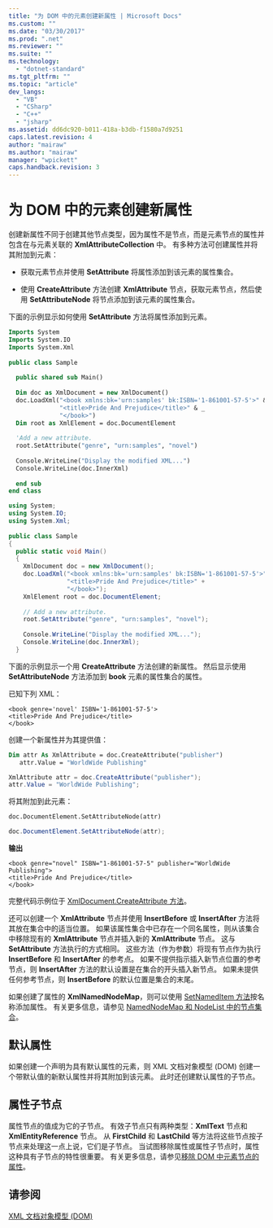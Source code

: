 ```yaml
---
title: "为 DOM 中的元素创建新属性 | Microsoft Docs"
ms.custom: ""
ms.date: "03/30/2017"
ms.prod: ".net"
ms.reviewer: ""
ms.suite: ""
ms.technology: 
  - "dotnet-standard"
ms.tgt_pltfrm: ""
ms.topic: "article"
dev_langs: 
  - "VB"
  - "CSharp"
  - "C++"
  - "jsharp"
ms.assetid: dd6dc920-b011-418a-b3db-f1580a7d9251
caps.latest.revision: 4
author: "mairaw"
ms.author: "mairaw"
manager: "wpickett"
caps.handback.revision: 3
---
```

# 为 DOM 中的元素创建新属性
创建新属性不同于创建其他节点类型，因为属性不是节点，而是元素节点的属性并包含在与元素关联的 **XmlAttributeCollection** 中。  有多种方法可创建属性并将其附加到元素：  
  
-   获取元素节点并使用 **SetAttribute** 将属性添加到该元素的属性集合。  
  
-   使用 **CreateAttribute** 方法创建 **XmlAttribute** 节点，获取元素节点，然后使用 **SetAttributeNode** 将节点添加到该元素的属性集合。  
  
 下面的示例显示如何使用 **SetAttribute** 方法将属性添加到元素。  
  
```vb  
Imports System  
Imports System.IO  
Imports System.Xml  
  
public class Sample  
  
  public shared sub Main()  
  
  Dim doc as XmlDocument = new XmlDocument()  
  doc.LoadXml("<book xmlns:bk='urn:samples' bk:ISBN='1-861001-57-5'>" & _  
              "<title>Pride And Prejudice</title>" & _  
              "</book>")  
  Dim root as XmlElement = doc.DocumentElement  
  
  'Add a new attribute.  
  root.SetAttribute("genre", "urn:samples", "novel")  
  
  Console.WriteLine("Display the modified XML...")  
  Console.WriteLine(doc.InnerXml)  
  
  end sub  
end class  
```  
  
```csharp  
using System;  
using System.IO;  
using System.Xml;  
  
public class Sample  
{  
  public static void Main()  
  {  
    XmlDocument doc = new XmlDocument();  
    doc.LoadXml("<book xmlns:bk='urn:samples' bk:ISBN='1-861001-57-5'>" +  
                "<title>Pride And Prejudice</title>" +  
                "</book>");  
    XmlElement root = doc.DocumentElement;  
  
    // Add a new attribute.  
    root.SetAttribute("genre", "urn:samples", "novel");  
  
    Console.WriteLine("Display the modified XML...");  
    Console.WriteLine(doc.InnerXml);  
  }  
```  
  
 下面的示例显示一个用 **CreateAttribute** 方法创建的新属性。  然后显示使用 **SetAttributeNode** 方法添加到 **book** 元素的属性集合的属性。  
  
 已知下列 XML：  
  
```  
<book genre='novel' ISBN='1-861001-57-5'>  
<title>Pride And Prejudice</title>  
</book>  
```  
  
 创建一个新属性并为其提供值：  
  
```vb  
Dim attr As XmlAttribute = doc.CreateAttribute("publisher")  
   attr.Value = "WorldWide Publishing"  
```  
  
```csharp  
XmlAttribute attr = doc.CreateAttribute("publisher");  
attr.Value = "WorldWide Publishing";  
```  
  
 将其附加到此元素：  
  
```vb  
doc.DocumentElement.SetAttributeNode(attr)  
```  
  
```csharp  
doc.DocumentElement.SetAttributeNode(attr);  
```  
  
 **输出**  
  
```  
<book genre="novel" ISBN="1-861001-57-5" publisher="WorldWide Publishing">  
<title>Pride And Prejudice</title>  
</book>  
```  
  
 完整代码示例位于 [XmlDocument.CreateAttribute 方法](frlrfSystemXmlXmlDocumentClassCreateAttributeTopic)。  
  
 还可以创建一个 **XmlAttribute** 节点并使用 **InsertBefore** 或 **InsertAfter** 方法将其放在集合中的适当位置。  如果该属性集合中已存在一个同名属性，则从该集合中移除现有的 **XmlAttribute** 节点并插入新的 **XmlAttribute** 节点。  这与 **SetAttribute** 方法执行的方式相同。  这些方法（作为参数）将现有节点作为执行 **InsertBefore** 和 **InsertAfter** 的参考点。  如果不提供指示插入新节点位置的参考节点，则 **InsertAfter** 方法的默认设置是在集合的开头插入新节点。  如果未提供任何参考节点，则 **InsertBefore** 的默认位置是集合的末尾。  
  
 如果创建了属性的 **XmlNamedNodeMap**，则可以使用 [SetNamedItem 方法](frlrfSystemXmlXmlNamedNodeMapClassSetNamedItemTopic)按名称添加属性。  有关更多信息，请参见 [NamedNodeMap 和 NodeList 中的节点集合](../../../../docs/standard/data/xml/node-collections-in-namednodemaps-and-nodelists.md)。  
  
## 默认属性  
 如果创建一个声明为具有默认属性的元素，则 XML 文档对象模型 \(DOM\) 创建一个带默认值的新默认属性并将其附加到该元素。  此时还创建默认属性的子节点。  
  
## 属性子节点  
 属性节点的值成为它的子节点。  有效子节点只有两种类型：**XmlText** 节点和 **XmlEntityReference** 节点。  从 **FirstChild** 和 **LastChild** 等方法将这些节点按子节点来处理这一点上说，它们是子节点。  当试图移除属性或属性子节点时，属性这种具有子节点的特性很重要。  有关更多信息，请参见[移除 DOM 中元素节点的属性](../../../../docs/standard/data/xml/removing-attributes-from-an-element-node-in-the-dom.md)。  
  
## 请参阅  
 [XML 文档对象模型 \(DOM\)](../../../../docs/standard/data/xml/xml-document-object-model-dom.md)
